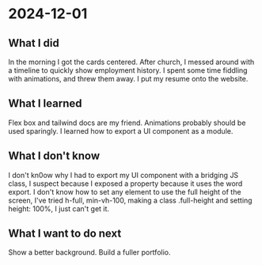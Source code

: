 # 2024-12-01

## What I did

In the morning I got the cards centered.
After church, I messed around with a timeline to quickly show employment history.
I spent some time fiddling with animations, and threw them away.
I put my resume onto the website.

## What I learned

Flex box and tailwind docs are my friend.
Animations probably should be used sparingly.
I learned how to export a UI component as a module.

## What I don't know

I don't kn0ow why I had to export my UI component with a bridging JS class, I suspect because I exposed a property because it uses the word export.
I don't know how to set any element to use the full height of the screen, I've tried h-full, min-vh-100, making a class .full-height and setting height: 100%, I just can't get it.

## What I want to do next

Show a better background.
Build a fuller portfolio.
